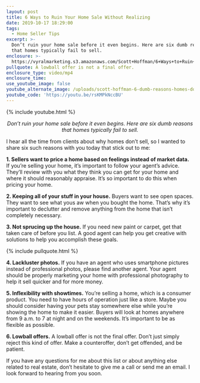 ```yaml
---
layout: post
title: 6 Ways to Ruin Your Home Sale Without Realizing
date: 2019-10-17 18:29:00
tags:
  - Home Seller Tips
excerpt: >-
  Don’t ruin your home sale before it even begins. Here are six dumb reasons
  that homes typically fail to sell.
enclosure: >-
  https://vyralmarketing.s3.amazonaws.com/Scott+Hoffman/6+Ways+to+Ruin+Your+Home+Sale+Without+Realizing.mp4
pullquote: A lowball offer is not a final offer.
enclosure_type: video/mp4
enclosure_time:
use_youtube_image: false
youtube_alternate_image: /uploads/scott-hoffman-6-dumb-reasons-homes-dont-sell-youtube.png
youtube_code: 'https://youtu.be/rsKMPkNccBU'
---
```


{% include youtube.html %}

<p style="text-align: center;"><em>Don’t ruin your home sale before it even begins. Here are six dumb reasons that homes typically fail to sell.</em></p>

I hear all the time from clients about why homes don’t sell, so I wanted to share six such reasons with you today that stick out to me:

**1\. Sellers want to price a home based on feelings instead of market data.** If you’re selling your home, it’s important to follow your agent’s advice. They’ll review with you what they think you can get for your home and where it should reasonably appraise. It’s so important to do this when pricing your home.

**2\. Keeping all of your stuff in your house.** Buyers want to see open spaces. They want to see what yous aw when you bought the home. That’s why it’s important to declutter and remove anything from the home that isn’t completely necessary.

**3\. Not sprucing up the house.** If you need new paint or carpet, get that taken care of before you list. A good agent can help you get creative with solutions to help you accomplish these goals.

{% include pullquote.html %}

**4\. Lackluster photos.** If you have an agent who uses smartphone pictures instead of professional photos, please find another agent. Your agent should be properly marketing your home with professional photography to help it sell quicker and for more money.

**5\. Inflexibility with showtimes.** You’re selling a home, which is a consumer product. You need to have hours of operation just like a store. Maybe you should consider having your pets stay somewhere else while you’re showing the home to make it easier. Buyers will look at homes anywhere from 9 a.m. to 7 at night and on the weekends. It’s important to be as flexible as possible.

**6\. Lowball offers.** A lowball offer is not the final offer. Don’t just simply reject this kind of offer. Make a counteroffer, don’t get offended, and be patient.

If you have any questions for me about this list or about anything else related to real estate, don’t hesitate to give me a call or send me an email. I look forward to hearing from you soon.